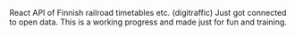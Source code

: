 React API of Finnish railroad timetables etc. (digitraffic)
Just got connected to open data. This is a working progress and made just for fun and training.

